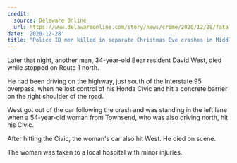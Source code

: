 ```yaml
---
credit:
  source: Deleware Online
  url: https://www.delawareonline.com/story/news/crime/2020/12/28/fatal-christmas-eve-crashes-middletown-christiana-delaware/4063275001/
date: '2020-12-28'
title: "Police ID men killed in separate Christmas Eve crashes in Middletown, Christiana"
---
```

Later that night, another man, 34-year-old Bear resident David West, died while stopped on Route 1 north.

He had been driving on the highway, just south of the Interstate 95 overpass, when he lost control of his Honda Civic and hit a concrete barrier on the right shoulder of the road.

West got out of the car following the crash and was standing in the left lane when a 54-year-old woman from Townsend, who was also driving north, hit his Civic.

After hitting the Civic, the woman's car also hit West. He died on scene.

The woman was taken to a local hospital with minor injuries.
